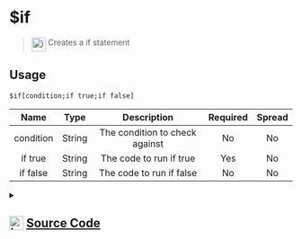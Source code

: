 # $if
> <img align="top" src="https://upload.wikimedia.org/wikipedia/commons/thumb/e/e4/Infobox_info_icon.svg/160px-Infobox_info_icon.svg.png?20150409153300" alt="image" width="25" height="auto"> Creates a if statement
## Usage
```
$if[condition;if true;if false]
```
| Name | Type | Description | Required | Spread
| :---: | :---: | :---: | :---: | :---: |
condition | String | The condition to check against | No | No
if true | String | The code to run if true | Yes | No
if false | String | The code to run if false | No | No
<details>
<summary>
    
## <img align="top" src="https://cdn4.iconfinder.com/data/icons/iconsimple-logotypes/512/github-512.png" alt="image" width="25" height="auto">  [Source Code](https://github.com/tryforge/ForgeScript-V2/blob/main/src/native/if.ts)
    
</summary>
    
```ts
import { ArgType, IExtendedCompiledFunctionConditionField, IExtendedCompiledFunctionField, NativeFunction, Return } from "../structures"

export default new NativeFunction({
    name: "$if",
    description: "Creates a if statement",
    unwrap: false,
    args: [
        {
            name: "condition",
            description: "The condition to check against",
            rest: false,
            type: ArgType.String,
            condition: true
        },
        {
            name: "if true",
            description: "The code to run if true",
            required: true,
            type: ArgType.String,
            rest: false
        },
        {
            name: "if false",
            description: "The code to run if false",
            type: ArgType.String,
            rest: false
        }
    ],
    brackets: true,
    async execute(ctx) {
        const condition = await this["resolveCondition"](ctx, this.data.fields![0] as IExtendedCompiledFunctionConditionField)
        if (!this["isValidReturnType"](condition)) return condition
        
        const fieldToRun = (condition.value ? this.data.fields![1] : this.data.fields![2]) as IExtendedCompiledFunctionField | undefined
        if (!fieldToRun) return Return.success()

        return this["resolveCode"](ctx, fieldToRun)
    },
})
```
    
</details>